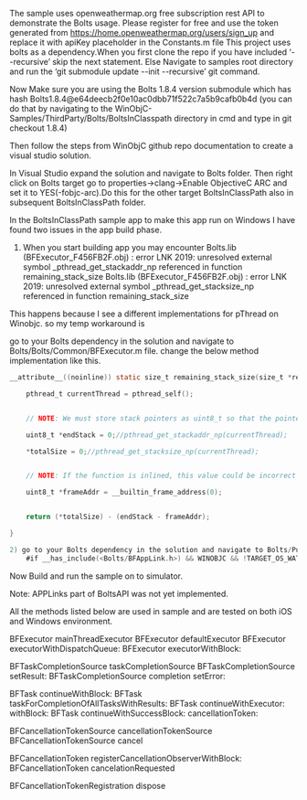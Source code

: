 The sample uses openweathermap.org free subscription rest API to demonstrate the Bolts usage. Please register for free and use the token generated from https://home.openweathermap.org/users/sign_up and replace it with apiKey placeholder in the Constants.m file
This project uses bolts as a dependency.When you first clone the repo if you have included ‘--recursive’ skip the next statement. Else
	Navigate to samples root directory and run the ‘git submodule update --init --recursive’ git command.

Now Make sure you are using the Bolts 1.8.4 version submodule which has hash Bolts1.8.4@e64deecb2f0e10ac0dbb71f522c7a5b9cafb0b4d
	(you can do that by navigating to the WinObjC-Samples/ThirdParty/Bolts/BoltsInClasspath directory in cmd and type in git checkout 1.8.4)
	
Then follow the steps from WinObjC github repo documentation to create a visual studio solution.

In Visual Studio expand the solution and navigate to Bolts folder. Then right click on Bolts target go to properties->clang->Enable ObjectiveC ARC and set it to YES(-fobjc-arc).Do this for the other target BoltsInClassPath also in subsequent BoltsInClassPath folder.

In the BoltsInClassPath sample app to make this app run on Windows I have found two issues in the app build phase.

1) When you start building app you may encounter
 Bolts.lib (BFExecutor_F456FB2F.obj) : error LNK 2019: unresolved external symbol _pthread_get_stackaddr_np referenced in function remaining_stack_size
 Bolts.lib (BFExecutor_F456FB2F.obj) : error LNK 2019: unresolved external symbol _pthread_get_stacksize_np referenced in function remaining_stack_size

This happens because I see a different implementations for pThread on Winobjc. so my temp workaround is

go to your Bolts dependency in the solution and navigate to Bolts/Bolts/Common/BFExecutor.m file. change the below method implementation like this.

```Objective-c
__attribute__((noinline)) static size_t remaining_stack_size(size_t *restrict totalSize) {

    pthread_t currentThread = pthread_self();


	// NOTE: We must store stack pointers as uint8_t so that the pointer math is well-defined

	uint8_t *endStack = 0;//pthread_get_stackaddr_np(currentThread);

	*totalSize = 0;//pthread_get_stacksize_np(currentThread);


	// NOTE: If the function is inlined, this value could be incorrect

	uint8_t *frameAddr = __builtin_frame_address(0);


	return (*totalSize) - (endStack - frameAddr);

}
```

```Objective-c
2) go to your Bolts dependency in the solution and navigate to Bolts/Public Headers/Bolts.h file. change the line in import statements like this.
	#if __has_include(<Bolts/BFAppLink.h>) && WINOBJC && !TARGET_OS_WATCH && !TARGET_OS_TV
```

Now Build and run the sample on to simulator.

Note: APPLinks part of BoltsAPI was not yet implemented.

All the methods listed below are used in sample and are tested on both iOS and Windows environment.

BFExecutor mainThreadExecutor
BFExecutor defaultExecutor
BFExecutor executorWithDispatchQueue:
BFExecutor executorWithBlock:


BFTaskCompletionSource taskCompletionSource
BFTaskCompletionSource setResult:
BFTaskCompletionSource completion setError:


BFTask continueWithBlock:
BFTask taskForCompletionOfAllTasksWithResults:
BFTask continueWithExecutor:   withBlock:
BFTask continueWithSuccessBlock:  cancellationToken:


BFCancellationTokenSource cancellationTokenSource
BFCancellationTokenSource cancel


BFCancellationToken registerCancellationObserverWithBlock:
BFCancellationToken cancelationRequested


BFCancellationTokenRegistration dispose
